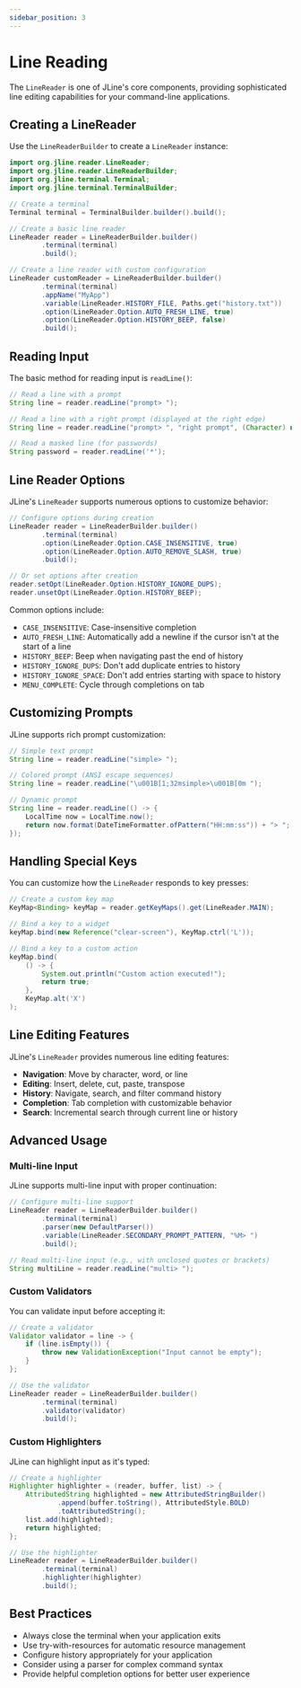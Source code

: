 ```yaml
---
sidebar_position: 3
---
```


# Line Reading

The `LineReader` is one of JLine's core components, providing sophisticated line editing capabilities for your command-line applications.

## Creating a LineReader

Use the `LineReaderBuilder` to create a `LineReader` instance:

```java
import org.jline.reader.LineReader;
import org.jline.reader.LineReaderBuilder;
import org.jline.terminal.Terminal;
import org.jline.terminal.TerminalBuilder;

// Create a terminal
Terminal terminal = TerminalBuilder.builder().build();

// Create a basic line reader
LineReader reader = LineReaderBuilder.builder()
        .terminal(terminal)
        .build();

// Create a line reader with custom configuration
LineReader customReader = LineReaderBuilder.builder()
        .terminal(terminal)
        .appName("MyApp")
        .variable(LineReader.HISTORY_FILE, Paths.get("history.txt"))
        .option(LineReader.Option.AUTO_FRESH_LINE, true)
        .option(LineReader.Option.HISTORY_BEEP, false)
        .build();
```

## Reading Input

The basic method for reading input is `readLine()`:

```java
// Read a line with a prompt
String line = reader.readLine("prompt> ");

// Read a line with a right prompt (displayed at the right edge)
String line = reader.readLine("prompt> ", "right prompt", (Character) null);

// Read a masked line (for passwords)
String password = reader.readLine('*');
```

## Line Reader Options

JLine's `LineReader` supports numerous options to customize behavior:

```java
// Configure options during creation
LineReader reader = LineReaderBuilder.builder()
        .terminal(terminal)
        .option(LineReader.Option.CASE_INSENSITIVE, true)
        .option(LineReader.Option.AUTO_REMOVE_SLASH, true)
        .build();

// Or set options after creation
reader.setOpt(LineReader.Option.HISTORY_IGNORE_DUPS);
reader.unsetOpt(LineReader.Option.HISTORY_BEEP);
```

Common options include:

- `CASE_INSENSITIVE`: Case-insensitive completion
- `AUTO_FRESH_LINE`: Automatically add a newline if the cursor isn't at the start of a line
- `HISTORY_BEEP`: Beep when navigating past the end of history
- `HISTORY_IGNORE_DUPS`: Don't add duplicate entries to history
- `HISTORY_IGNORE_SPACE`: Don't add entries starting with space to history
- `MENU_COMPLETE`: Cycle through completions on tab

## Customizing Prompts

JLine supports rich prompt customization:

```java
// Simple text prompt
String line = reader.readLine("simple> ");

// Colored prompt (ANSI escape sequences)
String line = reader.readLine("\u001B[1;32msimple>\u001B[0m ");

// Dynamic prompt
String line = reader.readLine(() -> {
    LocalTime now = LocalTime.now();
    return now.format(DateTimeFormatter.ofPattern("HH:mm:ss")) + "> ";
});
```

## Handling Special Keys

You can customize how the `LineReader` responds to key presses:

```java
// Create a custom key map
KeyMap<Binding> keyMap = reader.getKeyMaps().get(LineReader.MAIN);

// Bind a key to a widget
keyMap.bind(new Reference("clear-screen"), KeyMap.ctrl('L'));

// Bind a key to a custom action
keyMap.bind(
    () -> {
        System.out.println("Custom action executed!");
        return true;
    },
    KeyMap.alt('X')
);
```

## Line Editing Features

JLine's `LineReader` provides numerous line editing features:

- **Navigation**: Move by character, word, or line
- **Editing**: Insert, delete, cut, paste, transpose
- **History**: Navigate, search, and filter command history
- **Completion**: Tab completion with customizable behavior
- **Search**: Incremental search through current line or history

## Advanced Usage

### Multi-line Input

JLine supports multi-line input with proper continuation:

```java
// Configure multi-line support
LineReader reader = LineReaderBuilder.builder()
        .terminal(terminal)
        .parser(new DefaultParser())
        .variable(LineReader.SECONDARY_PROMPT_PATTERN, "%M> ")
        .build();

// Read multi-line input (e.g., with unclosed quotes or brackets)
String multiLine = reader.readLine("multi> ");
```

### Custom Validators

You can validate input before accepting it:

```java
// Create a validator
Validator validator = line -> {
    if (line.isEmpty()) {
        throw new ValidationException("Input cannot be empty");
    }
};

// Use the validator
LineReader reader = LineReaderBuilder.builder()
        .terminal(terminal)
        .validator(validator)
        .build();
```

### Custom Highlighters

JLine can highlight input as it's typed:

```java
// Create a highlighter
Highlighter highlighter = (reader, buffer, list) -> {
    AttributedString highlighted = new AttributedStringBuilder()
            .append(buffer.toString(), AttributedStyle.BOLD)
            .toAttributedString();
    list.add(highlighted);
    return highlighted;
};

// Use the highlighter
LineReader reader = LineReaderBuilder.builder()
        .terminal(terminal)
        .highlighter(highlighter)
        .build();
```

## Best Practices

- Always close the terminal when your application exits
- Use try-with-resources for automatic resource management
- Configure history appropriately for your application
- Consider using a parser for complex command syntax
- Provide helpful completion options for better user experience
